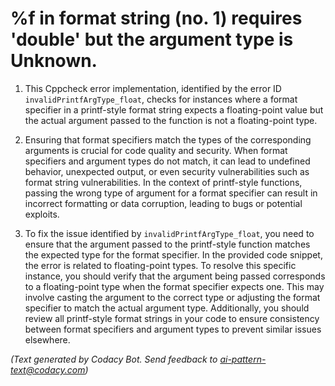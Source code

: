 # %f in format string (no. 1) requires 'double' but the argument type is Unknown.

1. This Cppcheck error implementation, identified by the error ID `invalidPrintfArgType_float`, checks for instances where a format specifier in a printf-style format string expects a floating-point value but the actual argument passed to the function is not a floating-point type.

2. Ensuring that format specifiers match the types of the corresponding arguments is crucial for code quality and security. When format specifiers and argument types do not match, it can lead to undefined behavior, unexpected output, or even security vulnerabilities such as format string vulnerabilities. In the context of printf-style functions, passing the wrong type of argument for a format specifier can result in incorrect formatting or data corruption, leading to bugs or potential exploits.

3. To fix the issue identified by `invalidPrintfArgType_float`, you need to ensure that the argument passed to the printf-style function matches the expected type for the format specifier. In the provided code snippet, the error is related to floating-point types. To resolve this specific instance, you should verify that the argument being passed corresponds to a floating-point type when the format specifier expects one. This may involve casting the argument to the correct type or adjusting the format specifier to match the actual argument type. Additionally, you should review all printf-style format strings in your code to ensure consistency between format specifiers and argument types to prevent similar issues elsewhere.

_(Text generated by Codacy Bot. Send feedback to ai-pattern-text@codacy.com)_
